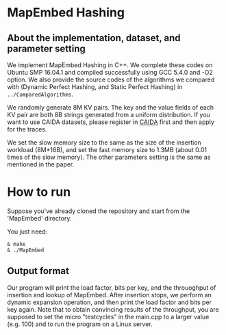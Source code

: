 # MapEmbed Hashing



## About the implementation, dataset, and parameter setting

We implement MapEmbed Hashing in C++. We complete these codes on Ubuntu SMP 16.04.1 and compiled successfully using GCC 5.4.0 and -O2 option. We also provide the source codes of the algorithms we compared with (Dynamic Perfect Hashing, and Static Perfect Hashing) in `../ComparedAlgorithms`.

We randomly generate 8M KV pairs. The key and the value fields of each KV pair are both 8B strings generated from a uniform distribution. 
If you want to use CAIDA datasets, please register in [CAIDA](http://www.caida.org/home/) first and then apply for the traces.

We set the slow memory size to the same as the size of the insertion workload (8M*16B), and set the fast memory size to 1.3MB (about 0.01 times of the slow memory). The other parameters setting is the same as mentioned in the paper.


# How to run

Suppose you've already cloned the repository and start from the 'MapEmbed' directory.

You just need:

	& make
	& ./MapEmbed


## Output format

Our program will print the load factor, bits per key, and the throuoghput of insertion and lookup of MapEmbed. 
After insertion stops, we perform an dynamic expansion operation, and then print the load factor and bits per key again. 
Note that to obtain convincing results of the throughput, you are supposed to set the micro "testcycles" in the main.cpp to a larger value (e.g. 100) and to run the program on a Linux server.